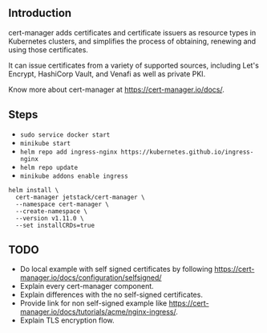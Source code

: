 ## Introduction

cert-manager adds certificates and certificate issuers as resource types in Kubernetes clusters, and simplifies the process of obtaining, renewing and using those certificates.

It can issue certificates from a variety of supported sources, including Let's Encrypt, HashiCorp Vault, and Venafi as well as private PKI.

Know more about cert-manager at https://cert-manager.io/docs/.


## Steps

- `sudo service docker start`
- `minikube start`
- `helm repo add ingress-nginx https://kubernetes.github.io/ingress-nginx`
- `helm repo update`
- `minikube addons enable ingress`

```
helm install \
  cert-manager jetstack/cert-manager \
  --namespace cert-manager \
  --create-namespace \
  --version v1.11.0 \
  --set installCRDs=true
```



## TODO

- Do local example with self signed certificates by following https://cert-manager.io/docs/configuration/selfsigned/
- Explain every cert-manager component.
- Explain differences with the no self-signed certificates.
- Provide link for non self-signed example like https://cert-manager.io/docs/tutorials/acme/nginx-ingress/.
- Explain TLS encryption flow.